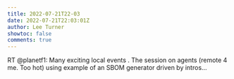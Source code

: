 ```yaml
---
title: 2022-07-21T22-03
date: 2022-07-21T22:03:01Z
author: Lee Turner
showtoc: false
comments: true
---
```


RT @planetf1: Many exciting local events . The session on agents (remote 4 me. Too hot) using example of an SBOM generator driven by intros…

